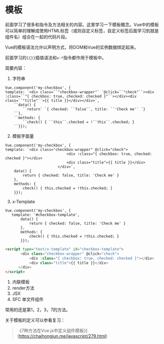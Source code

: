 # 模板

前面学习了很多和指令及方法相关的内容。这里学习一下模板概念。Vue中的模板可以简单的理解成使用HTML标签（或则自定义标签，自定义标签后面学习到就是组件名）组合在一起的代码片段。

Vue的模板语法允许以声明方式，将DOM和Vue的实例数据绑定起来。

前面学习的`{{}}`插值语法和`v-*`指令都作用于模板中。

简要内容：

1. 字符串

```vue
Vue.component('my-checkbox', { 
template: `<div class=``"checkbox-wrapper"` `@click=``"check"``><div :class=``"{ checkbox: true, checked: checked }"``></div><div class=``"title"``>{{ title }}</div></div>`,
    ``data() {
        ``return` `{ checked: ``false``, title: ``'Check me'` `}
    ``},
    ``methods: {
        ``check() { ``this``.checked = !``this``.checked; }
    ``}});
```

2. 模板字面量

```vue
Vue.component('my-checkbox', { 
template: `<div class="checkbox-wrapper" @click="check">
                            <div :class="{ checkbox: true, checked: checked }"></div>
                            <div class="title">{{ title }}</div>
                        </div>`,
    data() {
        return { checked: false, title: 'Check me' }
    },
    methods: {
        check() { this.checked = !this.checked; }
    }});
```

3. x-Template

```vue
Vue.component('my-checkbox', { 
   template: '#checkbox-template',
       data() {
           return { checked: false, title: 'Check me' }
       },
       methods: {
           check() { this.checked = !this.checked; }
       }});
```

```html
<script type="text/x-template" id="checkbox-template">
       <div class="checkbox-wrapper" @click="check">
           <div :class="{ checkbox: true, checked: checked }"></div>
           <div class="title">{{ title }}</div>
      </div>
</script>
```

1. 内联模板
2. render方法
3. JSX
4. SFC 单文件组件

常用的还是第1，2，3，7的方法。

关于模板的定义可以参看复习：

> 《7种方法在Vue.js中定义组件模板》](https://chaihongjun.me/javascript/279.html)